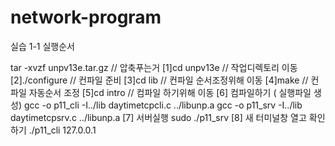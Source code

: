# network-program

실습 1-1 실행순서

tar -xvzf unpv13e.tar.gz // 압축푸는거
[1]cd unpv13e // 작업디렉토리 이동
[2]./configure // 컨파일 준비
[3]cd lib // 컨파일 순서조정위해 이동
[4]make // 컨파일 자동순서 조정 
[5]cd intro // 컴파일 하기위해 이동
[6] 컴파일하기 ( 실행파일 생성)
  gcc -o p11_cli -I../lib daytimetcpcli.c ../libunp.a 
  gcc -o p11_srv -I../lib daytimetcpsrv.c ../libunp.a
[7] 서버실행 
  sudo ./p11_srv
[8] 새 터미널창 열고 확인하기 
  ./p11_cli 127.0.0.1